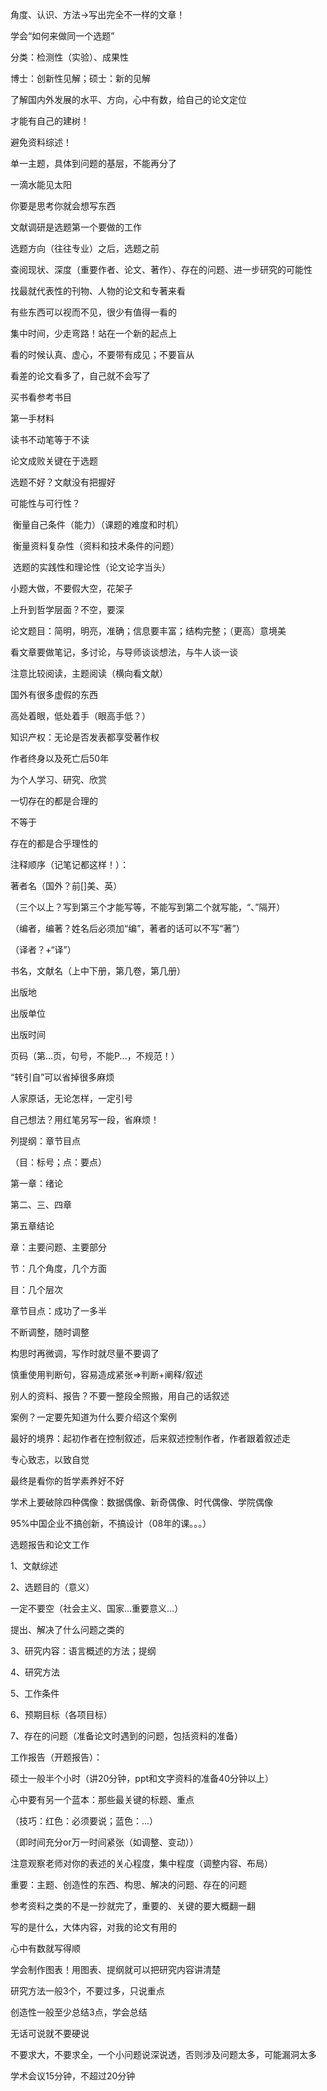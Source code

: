 角度、认识、方法->写出完全不一样的文章！

学会“如何来做同一个选题”

分类：检测性（实验）、成果性

博士：创新性见解；硕士：新的见解

了解国内外发展的水平、方向，心中有数，给自己的论文定位

才能有自己的建树！

避免资料综述！

单一主题，具体到问题的基层，不能再分了

一滴水能见太阳

你要是思考你就会想写东西

文献调研是选题第一个要做的工作

选题方向（往往专业）之后，选题之前

查阅现状、深度（重要作者、论文、著作）、存在的问题、进一步研究的可能性

找最就代表性的刊物、人物的论文和专著来看

有些东西可以视而不见，很少有值得一看的

集中时间，少走弯路！站在一个新的起点上

看的时候认真、虚心，不要带有成见；不要盲从

看差的论文看多了，自己就不会写了

买书看参考书目

第一手材料

读书不动笔等于不读

论文成败关键在于选题

选题不好？文献没有把握好

可能性与可行性？

​	衡量自己条件（能力）（课题的难度和时机）

​	衡量资料复杂性（资料和技术条件的问题）

​	选题的实践性和理论性（论文论字当头）

小题大做，不要假大空，花架子

上升到哲学层面？不空，要深

论文题目：简明，明亮，准确；信息要丰富；结构完整；（更高）意境美

看文章要做笔记，多讨论，与导师谈谈想法，与牛人谈一谈

注意比较阅读，主题阅读（横向看文献）

国外有很多虚假的东西

高处着眼，低处着手（眼高手低？）

知识产权：无论是否发表都享受著作权

作者终身以及死亡后50年

为个人学习、研究、欣赏



一切存在的都是合理的

不等于

存在的都是合乎理性的



注释顺序（记笔记都这样！）：

著者名（国外？前[]美、英）

（三个以上？写到第三个才能写等，不能写到第二个就写能，“、”隔开）

（编者，编著？姓名后必须加“编”，著者的话可以不写“著”）

（译者？+“译”）

书名，文献名（上中下册，第几卷，第几册）

出版地

出版单位

出版时间

页码（第...页，句号，不能P...，不规范！）



“转引自”可以省掉很多麻烦

人家原话，无论怎样，一定引号

自己想法？用红笔另写一段，省麻烦！



列提纲：章节目点

（目：标号；点：要点）

第一章：绪论

第二、三、四章

第五章结论

章：主要问题、主要部分

节：几个角度，几个方面

目：几个层次

章节目点：成功了一多半

不断调整，随时调整

构思时再微调，写作时就尽量不要调了

慎重使用判断句，容易造成紧张=>判断+阐释/叙述

别人的资料、报告？不要一整段全照搬，用自己的话叙述

案例？一定要先知道为什么要介绍这个案例



最好的境界：起初作者在控制叙述，后来叙述控制作者，作者跟着叙述走

专心致志，以致自觉



最终是看你的哲学素养好不好



学术上要破除四种偶像：数据偶像、新奇偶像、时代偶像、学院偶像



95%中国企业不搞创新，不搞设计（08年的课。。。）



选题报告和论文工作

1、文献综述

2、选题目的（意义）

一定不要空（社会主义、国家...重要意义...）

提出、解决了什么问题之类的

3、研究内容：语言概述的方法；提纲

4、研究方法

5、工作条件

6、预期目标（各项目标）

7、存在的问题（准备论文时遇到的问题，包括资料的准备）



工作报告（开题报告）：

硕士一般半个小时（讲20分钟，ppt和文字资料的准备40分钟以上）

心中要有另一个蓝本：那些最关键的标题、重点

（技巧：红色：必须要说；蓝色：...）

（即时间充分or万一时间紧张（如调整、变动））

注意观察老师对你的表述的关心程度，集中程度（调整内容、布局）

重要：主题、创造性的东西、构思、解决的问题、存在的问题

参考资料之类的不是一抄就完了，重要的、关键的要大概翻一翻

写的是什么，大体内容，对我的论文有用的



心中有数就写得顺

学会制作图表！用图表、提纲就可以把研究内容讲清楚

研究方法一般3个，不要过多，只说重点

创造性一般至少总结3点，学会总结

无话可说就不要硬说



不要求大，不要求全，一个小问题说深说透，否则涉及问题太多，可能漏洞太多

学术会议15分钟，不超过20分钟


